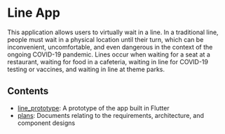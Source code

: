 # Line App

This application allows users to virtually wait in a line. In a traditional line, people must wait in a physical location until their turn, which can be inconvenient, uncomfortable, and even dangerous in the context of the ongoing COVID-19 pandemic. Lines occur when waiting for a seat at a restaurant, waiting for food in a cafeteria, waiting in line for COVID-19 testing or vaccines, and waiting in line at theme parks.

## Contents
* [line_prototype](line_prototype): A prototype of the app built in Flutter
* [plans](plans): Documents relating to the requirements, architecture, and component designs

